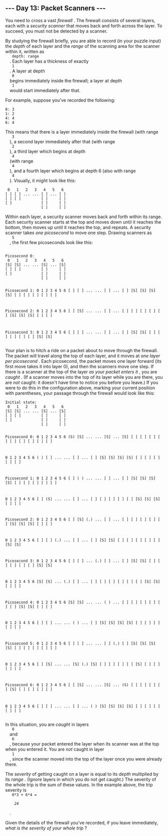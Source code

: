 <article class="day-desc">
 <h2>
  --- Day 13: Packet Scanners ---
 </h2>
 <p>
  You need to cross a vast
  <em>
   firewall
  </em>
  . The firewall consists of several layers, each with a
  <em>
   security scanner
  </em>
  that moves back and forth across the layer. To succeed, you must not be detected by a scanner.
 </p>
 <p>
  By studying the firewall briefly, you are able to record (in your puzzle input) the
  <em>
   depth
  </em>
  of each layer and the
  <em>
   range
  </em>
  of the scanning area for the scanner within it, written as
  <code>
   depth: range
  </code>
  . Each layer has a thickness of exactly
  <code>
   1
  </code>
  . A layer at depth
  <code>
   0
  </code>
  begins immediately inside the firewall; a layer at depth
  <code>
   1
  </code>
  would start immediately after that.
 </p>
 <p>
  For example, suppose you've recorded the following:
 </p>
 <pre><code>0: 3
1: 2
4: 4
6: 4
</code></pre>
 <p>
  This means that there is a layer immediately inside the firewall (with range
  <code>
   3
  </code>
  ), a second layer immediately after that (with range
  <code>
   2
  </code>
  ), a third layer which begins at depth
  <code>
   4
  </code>
  (with range
  <code>
   4
  </code>
  ), and a fourth layer which begins at depth 6 (also with range
  <code>
   4
  </code>
  ). Visually, it might look like this:
 </p>
 <pre><code> 0   1   2   3   4   5   6
[ ] [ ] ... ... [ ] ... [ ]
[ ] [ ]         [ ]     [ ]
[ ]             [ ]     [ ]
                [ ]     [ ]
</code></pre>
 <p>
  Within each layer, a security scanner moves back and forth within its range. Each security scanner starts at the top and moves down until it reaches the bottom, then moves up until it reaches the top, and repeats. A security scanner takes
  <em>
   one picosecond
  </em>
  to move one step.  Drawing scanners as
  <code>
   S
  </code>
  , the first few picoseconds look like this:
 </p>
 <pre><code>
Picosecond 0:
 0   1   2   3   4   5   6
[S] [S] ... ... [S] ... [S]
[ ] [ ]         [ ]     [ ]
[ ]             [ ]     [ ]
                [ ]     [ ]

Picosecond 1:
 0   1   2   3   4   5   6
[ ] [ ] ... ... [ ] ... [ ]
[S] [S]         [S]     [S]
[ ]             [ ]     [ ]
                [ ]     [ ]

Picosecond 2:
 0   1   2   3   4   5   6
[ ] [S] ... ... [ ] ... [ ]
[ ] [ ]         [ ]     [ ]
[S]             [S]     [S]
                [ ]     [ ]

Picosecond 3:
 0   1   2   3   4   5   6
[ ] [ ] ... ... [ ] ... [ ]
[S] [S]         [ ]     [ ]
[ ]             [ ]     [ ]
                [S]     [S]
</code></pre>
 <p>
  Your plan is to hitch a ride on a packet about to move through the firewall.  The packet will travel along the top of each layer, and it moves at
  <em>
   one layer per picosecond
  </em>
  . Each picosecond, the packet moves one layer forward (its first move takes it into layer 0), and then the scanners move one step. If there is a scanner at the top of the layer
  <em>
   as your packet enters it
  </em>
  , you are
  <em>
   caught
  </em>
  . (If a scanner moves into the top of its layer while you are there, you are
  <em>
   not
  </em>
  caught: it doesn't have time to notice you before you leave.) If you were to do this in the configuration above, marking your current position with parentheses, your passage through the firewall would look like this:
 </p>
 <pre><code>Initial state:
 0   1   2   3   4   5   6
[S] [S] ... ... [S] ... [S]
[ ] [ ]         [ ]     [ ]
[ ]             [ ]     [ ]
                [ ]     [ ]

Picosecond 0:
 0   1   2   3   4   5   6
(S) [S] ... ... [S] ... [S]
[ ] [ ]         [ ]     [ ]
[ ]             [ ]     [ ]
                [ ]     [ ]

 0   1   2   3   4   5   6
( ) [ ] ... ... [ ] ... [ ]
[S] [S]         [S]     [S]
[ ]             [ ]     [ ]
                [ ]     [ ]


Picosecond 1:
 0   1   2   3   4   5   6
[ ] ( ) ... ... [ ] ... [ ]
[S] [S]         [S]     [S]
[ ]             [ ]     [ ]
                [ ]     [ ]

 0   1   2   3   4   5   6
[ ] (S) ... ... [ ] ... [ ]
[ ] [ ]         [ ]     [ ]
[S]             [S]     [S]
                [ ]     [ ]


Picosecond 2:
 0   1   2   3   4   5   6
[ ] [S] (.) ... [ ] ... [ ]
[ ] [ ]         [ ]     [ ]
[S]             [S]     [S]
                [ ]     [ ]

 0   1   2   3   4   5   6
[ ] [ ] (.) ... [ ] ... [ ]
[S] [S]         [ ]     [ ]
[ ]             [ ]     [ ]
                [S]     [S]


Picosecond 3:
 0   1   2   3   4   5   6
[ ] [ ] ... (.) [ ] ... [ ]
[S] [S]         [ ]     [ ]
[ ]             [ ]     [ ]
                [S]     [S]

 0   1   2   3   4   5   6
[S] [S] ... (.) [ ] ... [ ]
[ ] [ ]         [ ]     [ ]
[ ]             [S]     [S]
                [ ]     [ ]


Picosecond 4:
 0   1   2   3   4   5   6
[S] [S] ... ... ( ) ... [ ]
[ ] [ ]         [ ]     [ ]
[ ]             [S]     [S]
                [ ]     [ ]

 0   1   2   3   4   5   6
[ ] [ ] ... ... ( ) ... [ ]
[S] [S]         [S]     [S]
[ ]             [ ]     [ ]
                [ ]     [ ]


Picosecond 5:
 0   1   2   3   4   5   6
[ ] [ ] ... ... [ ] (.) [ ]
[S] [S]         [S]     [S]
[ ]             [ ]     [ ]
                [ ]     [ ]

 0   1   2   3   4   5   6
[ ] [S] ... ... [S] (.) [S]
[ ] [ ]         [ ]     [ ]
[S]             [ ]     [ ]
                [ ]     [ ]


Picosecond 6:
 0   1   2   3   4   5   6
[ ] [S] ... ... [S] ... (S)
[ ] [ ]         [ ]     [ ]
[S]             [ ]     [ ]
                [ ]     [ ]

 0   1   2   3   4   5   6
[ ] [ ] ... ... [ ] ... ( )
[S] [S]         [S]     [S]
[ ]             [ ]     [ ]
                [ ]     [ ]
</code></pre>
 <p>
  In this situation, you are
  <em>
   caught
  </em>
  in layers
  <code>
   0
  </code>
  and
  <code>
   6
  </code>
  , because your packet entered the layer when its scanner was at the top when you entered it. You are
  <em>
   not
  </em>
  caught in layer
  <code>
   1
  </code>
  , since the scanner moved into the top of the layer once you were already there.
 </p>
 <p>
  The
  <em>
   severity
  </em>
  of getting caught on a layer is equal to its
  <em>
   depth
  </em>
  multiplied by its
  <em>
   range
  </em>
  . (Ignore layers in which you do not get caught.) The severity of the whole trip is the sum of these values.  In the example above, the trip severity is
  <code>
   0*3 + 6*4 =
   <em>
    24
   </em>
  </code>
  .
 </p>
 <p>
  Given the details of the firewall you've recorded, if you leave immediately,
  <em>
   what is the severity of your whole trip
  </em>
  ?
 </p>
</article>
